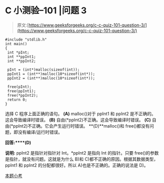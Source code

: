 # C 小测验–101 |问题 3

> 原文:[https://www.geeksforgeeks.org/c-c-quiz-101-question-3/](https://www.geeksforgeeks.org/c-c-quiz-101-question-3/)

```
#include "stdlib.h"
int main()
{
 int *pInt;
 int **ppInt1;
 int **ppInt2;

 pInt = (int*)malloc(sizeof(int));
 ppInt1 = (int**)malloc(10*sizeof(int*));
 ppInt2 = (int**)malloc(10*sizeof(int*));

 free(pInt);
 free(ppInt1);
 free(*ppInt2);
 return 0;
}
```

选择 C 程序上面正确的语句。
**(A)** malloc()对于 ppInt1 和 ppInt2 是不正确的。这会导致编译时错误。
**(B)** 自由(*ppInt2)不正确。这会导致编译时错误。
**(C)** 自由(*ppInt2)不正确。它会产生运行时错误。
**(D)**malloc()和 free()都没有问题，即没有编译/运行时错误。

**回答:****(D)**

**说明:** ppInt2 是指针对指针对 Int。*ppInt2 是指向 Int 的指针。只要 free()的参数是指针，就没有问题。这就是为什么 B)和 C)都不正确的原因。根据其数据类型，ppInt1 和 ppInt2 的分配都很好。所以 A)也是不正确的。正确的说法是 D)。

[本题小考](https://www.geeksforgeeks.org/c-quiz-101-gq/)